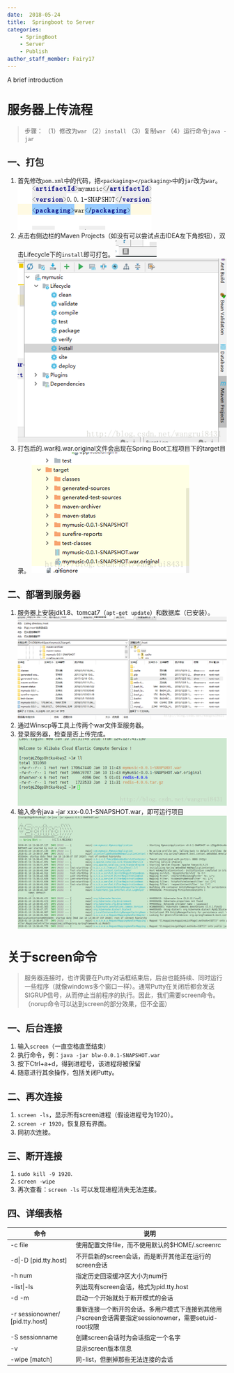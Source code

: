 ```yaml
---
date:  2018-05-24
title:  Springboot to Server
categories:
    - SpringBoot
    - Server
    - Publish
author_staff_member: Fairy17
---
```


A brief introduction

# 服务器上传流程

> 步骤： （1）修改为`war` （2）`install` （3）复制`war` （4）运行命令`java -jar`

## 一、打包  

1. 首先修改`pom.xml`中的代码，把`<packaging></packaging>`中的`jar`改为`war`。
![image](/images/springboot-to-server/1.png)   
2. 点击右侧边栏的Maven Projects（如没有可以尝试点击IDEA左下角按钮），双击Lifecycle下的`install`即可打包。 
![image](/images/springboot-to-server/2.bmp)   
![image](/images/springboot-to-server/3.bmp)   
3. 打包后的.war和.war.original文件会出现在Spring Boot工程项目下的target目录。
![image](/images/springboot-to-server/4.bmp)   

## 二、部署到服务器

1. 服务器上安装jdk1.8、tomcat7（`apt-get update`）和数据库（已安装）。
![image](/images/springboot-to-server/5.bmp)   
2. 通过Winscp等工具上传两个war文件至服务器。
3. 登录服务器，检查是否上传完成。
![image](/images/springboot-to-server/6.bmp)   
4. 输入命令java -jar xxx-0.0.1-SNAPSHOT.war，即可运行项目
![image](/images/springboot-to-server/7.bmp)   

# 关于screen命令

>服务器连接时，也许需要在Putty对话框结束后，后台也能持续、同时运行一些程序（就像windows多个窗口一样）。通常Putty在关闭后都会发送SIGRUP信号，从而停止当前程序的执行。因此，我们需要screen命令。（norup命令可以达到screen的部分效果，但不全面）

## 一、后台连接

1. 输入`screen`（一直空格直至结束）
2. 执行命令，例：`java -jar blw-0.0.1-SNAPSHOT.war`
3. 按下Ctrl+a+d，得到进程号，该进程将被保留
4. 随意进行其余操作，包括关闭Putty。

## 二、再次连接

1. `screen -ls`，显示所有screen进程（假设进程号为1920）。
2. `screen -r 1920`，恢复原有界面。
3. 同初次连接。

## 三、断开连接
1. `sudo kill -9 1920`.
2. `screen -wipe`
3. 再次查看：`screen -ls` 可以发现进程消失无法连接。

## 四、详细表格

| 命令     |  说明    |
| ---- | ---- |
| -c file |使用配置文件file，而不使用默认的$HOME/.screenrc |
| -d\|-D [pid.tty.host] |不开启新的screen会话，而是断开其他正在运行的screen会话|
| -h num	  |  指定历史回滚缓冲区大小为num行|
|-list\|-ls |  列出现有screen会话，格式为pid.tty.host|
|-d -m	 |  启动一个开始就处于断开模式的会话|
|-r sessionowner/ [pid.tty.host] |  重新连接一个断开的会话。多用户模式下连接到其他用户screen会话需要指定sessionowner，需要setuid-root权限|
|-S sessionname |  创建screen会话时为会话指定一个名字|
|-v	 |  显示screen版本信息|
|-wipe [match] |  同-list，但删掉那些无法连接的会话|
